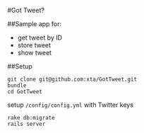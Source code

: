 #Got Tweet?

##Sample app for:
* get tweet by ID
* store tweet
* show tweet

##Setup

    git clone git@github.com:xta/GotTweet.git
    bundle
    cd GotTweet
setup `/config/config.yml` with Twitter keys

    rake db:migrate
    rails server
